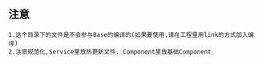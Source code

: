 ## 注意
    1.这个目录下的文件是不会参与Base的编译的(如果要使用,请在工程里用link的方式加入编译)
    2.注意规范化,Service里放热更新文件. Component里放基础Component